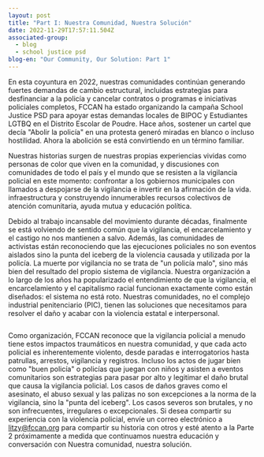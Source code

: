 ```yaml
---
layout: post
title: "Part I: Nuestra Comunidad, Nuestra Solución"
date: 2022-11-29T17:57:11.504Z
associated-group:
  - blog
  - school justice psd
blog-en: "Our Community, Our Solution: Part 1"
---
```

En esta coyuntura en 2022, nuestras comunidades continúan generando fuertes demandas de cambio estructural, incluidas estrategias para desfinanciar a la policía y cancelar contratos o programas e iniciativas policiales completos, FCCAN ha estado organizando la campaña School Justice PSD para apoyar estas demandas locales de BIPOC y Estudiantes LGTBQ en el Distrito Escolar de Poudre. Hace años, sostener un cartel que decía "Abolir la policía" en una protesta generó miradas en blanco o incluso hostilidad. Ahora la abolición se está convirtiendo en un término familiar.

Nuestras historias surgen de nuestras propias experiencias vividas como personas de color que viven en la comunidad, y discusiones con comunidades de todo el país y el mundo que se resisten a la vigilancia policial en este momento: confrontar a los gobiernos municipales con llamados a despojarse de la vigilancia e invertir en la afirmación de la vida. infraestructura y construyendo innumerables recursos colectivos de atención comunitaria, ayuda mutua y educación política.

Debido al trabajo incansable del movimiento durante décadas, finalmente se está volviendo de sentido común que la vigilancia, el encarcelamiento y el castigo no nos mantienen a salvo. Además, las comunidades de activistas están reconociendo que las ejecuciones policiales no son eventos aislados sino la punta del iceberg de la violencia causada y utilizada por la policía. La muerte por vigilancia no se trata de "un policía malo", sino más bien del resultado del propio sistema de vigilancia. Nuestra organización a lo largo de los años ha popularizado el entendimiento de que la vigilancia, el encarcelamiento y el capitalismo racial funcionan exactamente como están diseñados: el sistema no está roto. Nuestras comunidades, no el complejo industrial penitenciario (PIC), tienen las soluciones que necesitamos para resolver el daño y acabar con la violencia estatal e interpersonal.

```

```

Como organización, FCCAN reconoce que la vigilancia policial a menudo tiene estos impactos traumáticos en nuestra comunidad, y que cada acto policial es inherentemente violento, desde paradas e interrogatorios hasta patrullas, arrestos, vigilancia y registros. Incluso los actos de jugar bien como "buen policía" o policías que juegan con niños y asisten a eventos comunitarios son estrategias para pasar por alto y legitimar el daño brutal que causa la vigilancia policial. Los casos de daños graves como el asesinato, el abuso sexual y las palizas no son excepciones a la norma de la vigilancia, sino la "punta del iceberg". Los casos severos son brutales, y no son infrecuentes, irregulares o excepcionales. Si desea compartir su experiencia con la violencia policial, envíe un correo electrónico a litzy@fccan.org para compartir su historia con otros y esté atento a la Parte 2 próximamente a medida que continuamos nuestra educación y conversación con Nuestra comunidad, nuestra solución.